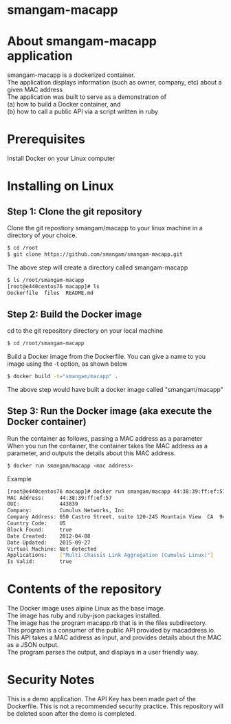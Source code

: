 # smangam-macapp

# About smangam-macapp application
smangam-macapp is a dockerized container.       
The application displays information (such as owner, company, etc) about a given MAC address  
The application was built to serve as a demonstration of   
(a) how to build a Docker container, and  
(b) how to call a public API via a script written in ruby

# Prerequisites
Install Docker on your Linux computer

# Installing on Linux

## Step 1: Clone the git repository
Clone the git repostiory smangam/macapp to your linux machine in a directory of your choice.  

```bash
$ cd /root
$ git clone https://github.com/smangam/smangam-macapp.git
```
The above step will create a directory called smangam-macapp
```bash
$ ls /root/smangam-macapp
[root@e440centos76 macapp]# ls
Dockerfile  files  README.md
```
## Step 2: Build the Docker image
cd to the git repository directory on your local machine  
```bash
$ cd /root/smangam-macapp
```
Build a Docker image from the Dockerfile. You can give a name to you image using the -t option, as shown below
```bash
$ docker build -t="smangam/macapp" .
```
The above step would have built a docker image called "smangam/macapp"

## Step 3: Run the Docker image (aka execute the Docker container)
Run the container as follows, passing a MAC address as a parameter  
When you run the container, the container takes the MAC address as a parameter, and outputs the details about this MAC address.
```bash
$ docker run smangam/macapp <mac address>
```
Example    
```bash
[root@e440centos76 macapp]# docker run smangam/macapp 44:38:39:ff:ef:57
MAC Address:     44:38:39:ff:ef:57
OUI:             443839
Company:         Cumulus Networks, Inc
Company Address: 650 Castro Street, suite 120-245 Mountain View  CA  94041 US
Country Code:    US
Block Found:     true
Date Created:    2012-04-08
Date Updated:    2015-09-27
Virtual Machine: Not detected
Applications:    ["Multi-Chassis Link Aggregation (Cumulus Linux)"]
Is Valid:        true
```

# Contents of the repository
The Docker image uses alpine Linux as the base image.  
The image has ruby and ruby-json packages installed.  
The image has the program macapp.rb that is in the files subdirectory.      
This program is a consumer of the public API provided by macaddress.io.  
This API takes a MAC address as input, and provides details about the MAC as a JSON output.  
The program parses the output, and displays in a user friendly way.  

# Security Notes
This is a demo application. The API Key has been made part of the Dockerfile. This is not a recommended security practice.
This repository will be deleted soon after the demo is completed.  

